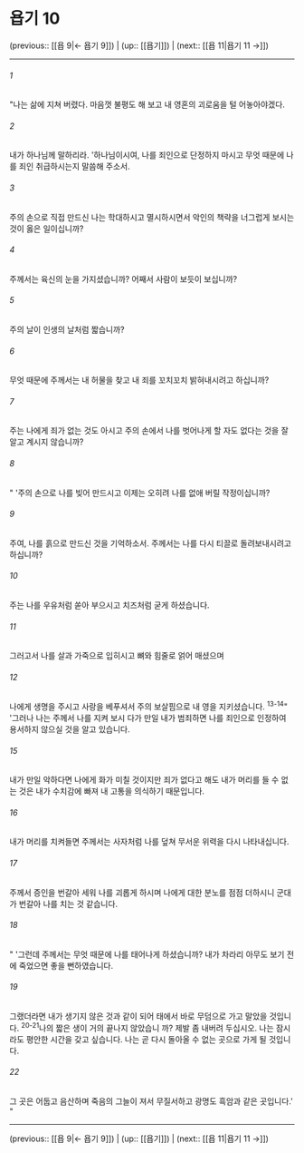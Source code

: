 # 욥기 10

(previous:: [[욥 9|← 욥기 9]]) | (up:: [[욥기]]) | (next:: [[욥 11|욥기 11 →]])

***




###### 1 

"나는 삶에 지쳐 버렸다. 마음껏 불평도 해 보고 내 영혼의 괴로움을 털 어놓아야겠다. 



###### 2 

내가 하나님께 말하리라. '하나님이시여, 나를 죄인으로 단정하지 마시고 무엇 때문에 나를 죄인 취급하시는지 말씀해 주소서. 



###### 3 

주의 손으로 직접 만드신 나는 학대하시고 멸시하시면서 악인의 책략을 너그럽게 보시는 것이 옳은 일이십니까? 



###### 4 

주께서는 육신의 눈을 가지셨습니까? 어째서 사람이 보듯이 보십니까? 



###### 5 

주의 날이 인생의 날처럼 짧습니까? 



###### 6 

무엇 때문에 주께서는 내 허물을 찾고 내 죄를 꼬치꼬치 밝혀내시려고 하십니까? 



###### 7 

주는 나에게 죄가 없는 것도 아시고 주의 손에서 나를 벗어나게 할 자도 없다는 것을 잘 알고 계시지 않습니까? 



###### 8 

" '주의 손으로 나를 빚어 만드시고 이제는 오히려 나를 없애 버릴 작정이십니까? 



###### 9 

주여, 나를 흙으로 만드신 것을 기억하소서. 주께서는 나를 다시 티끌로 돌려보내시려고 하십니까? 



###### 10 

주는 나를 우유처럼 쏟아 부으시고 치즈처럼 굳게 하셨습니다. 



###### 11 

그러고서 나를 살과 가죽으로 입히시고 뼈와 힘줄로 얽어 매셨으며 



###### 12 

나에게 생명을 주시고 사랑을 베푸셔서 주의 보살핌으로 내 영을 지키셨습니다. <sup class="versenum">13-14</sup>" '그러나 나는 주께서 나를 지켜 보시 다가 만일 내가 범죄하면 나를 죄인으로 인정하여 용서하지 않으실 것을 알고 있습니다. 



###### 15 

내가 만일 악하다면 나에게 화가 미칠 것이지만 죄가 없다고 해도 내가 머리를 들 수 없는 것은 내가 수치감에 빠져 내 고통을 의식하기 때문입니다. 



###### 16 

내가 머리를 치켜들면 주께서는 사자처럼 나를 덮쳐 무서운 위력을 다시 나타내십니다. 



###### 17 

주께서 증인을 번갈아 세워 나를 괴롭게 하시며 나에게 대한 분노를 점점 더하시니 군대가 번갈아 나를 치는 것 같습니다. 



###### 18 

" '그런데 주께서는 무엇 때문에 나를 태어나게 하셨습니까? 내가 차라리 아무도 보기 전에 죽었으면 좋을 뻔하였습니다. 



###### 19 

그랬더라면 내가 생기지 않은 것과 같이 되어 태에서 바로 무덤으로 가고 말았을 것입니다. <sup class="versenum">20-21</sup>나의 짧은 생이 거의 끝나지 않았습니 까? 제발 좀 내버려 두십시오. 나는 잠시라도 평안한 시간을 갖고 싶습니다. 나는 곧 다시 돌아올 수 없는 곳으로 가게 될 것입니다. 



###### 22 

그 곳은 어둡고 음산하며 죽음의 그늘이 져서 무질서하고 광명도 흑암과 같은 곳입니다.' "

***

(previous:: [[욥 9|← 욥기 9]]) | (up:: [[욥기]]) | (next:: [[욥 11|욥기 11 →]])

